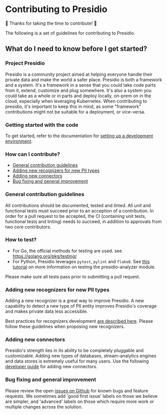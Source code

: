# Contributing to Presidio

:tada: Thanks for taking the time to contribute! :tada:

The following is a set of guidelines for contributing to Presidio.

## What do I need to know before I get started?
### Project Presidio
Presidio is a community project aimed at helping everyone handle their private data and make the world a safer place.
Presidio is both a framework and a system. It's a framework in a sense that you could take code parts from it, extend, customize and plug somewhere. It's also a system you could take as a whole or in parts and deploy locally, on-prem on in the cloud, especially when leveraging Kubernetes.
When contributing to presidio, it's important to keep this in mind, as some "framework" contributions might not be suitable for a deployment, or vice-versa.

### Getting started with the code
To get started, refer to the documentation for [setting up a development environment](docs/development.md).

### How can I contribute?
- [General contribution guidelines](#general-contribution-guidlines)
- [Adding new recognizers for new PII types](#adding-new-recognizers-for-new-pii-types)
- [Adding new connectors](#adding-new-connectors)
- [Bug fixing and general improvement](#bug-fixing-and-general-improvement)

### General contribution guidelines
All contributions should be documented, tested and linted. All unit and functional tests must succeed prior to an acception of a contribution.
In order for a pull request to be accepted, the CI (containing unit tests, functional tests and linting) needs to succeed, in addition to approvals from two core contributors.
### How to test?

- For Go, the official methods for testing are used. see https://golang.org/pkg/testing/
- For Python, Presidio leverages `pytest`, `pylint` and `flake8`. See [this tutorial](docs/development.md#dev-python) on more information on testing the presidio-analyzer module.

Please make sure all tests pass prior to submitting a pull request.



### Adding new recognizers for new PII types
Adding a new recognizer is a great way to improve Presidio. A new capability to detect a new type of PII entity improves Presidio's coverage and makes private data less accessible.

Best practices for recognizers development [are described here](docs/developing_recognizers.md). Please follow these guidelines when proposing new recognizers.

### Adding new connectors

Presidio's strength lies in its ability to be completely pluggable and customizable. Adding new types of databases, stream-analytics engines and data stores is extremely useful for many users.
Use the following [developer guide](docs/tutorial_connector.md) for adding new connectors.

### Bug fixing and general improvement

Please review the open [issues on Github](https://github.com/microsoft/presidio/issues) for known bugs and feature requests. We sometimes add 'good first issue' labels on those we believe are simpler, and 'advanced' labels on those which require more work or multiple changes across the solution.

